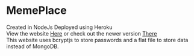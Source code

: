 # MemePlace
Created in NodeJs Deployed using Heroku <br />
View the website [Here](https://meme-place.herokuapp.com/ "MemePlace") or check out the newer version [There](https://github.com/M4rkFlor/MemePlaceDogos "MemePlaceDogos GitHub")<br />
This website uses bcryptjs to store passwords and a flat file to store data instead of MongoDB.

